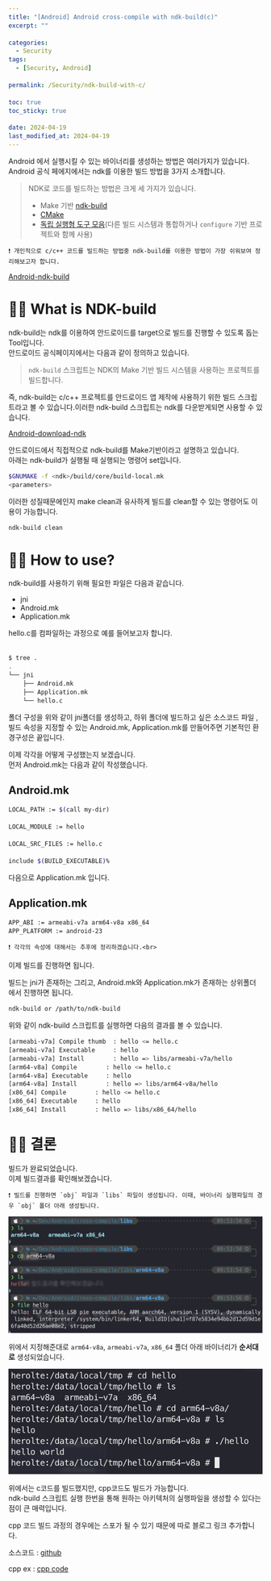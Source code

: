 ```yaml
---
title: "[Android] Android cross-compile with ndk-build(c)"
excerpt: ""

categories:
  - Security
tags:
  - [Security, Android]

permalink: /Security/ndk-build-with-c/

toc: true
toc_sticky: true

date: 2024-04-19
last_modified_at: 2024-04-19
---
```


Android 에서 실행시킬 수 있는 바이너리를 생성하는 방법은 여러가지가 있습니다.<br>
Android 공식 페에지에서는 ndk를 이용한 빌드 방법을 3가지 소개합니다.<br>

> NDK로 코드를 빌드하는 방법은 크게 세 가지가 있습니다.
> 
> - Make 기반 [ndk-build](https://developer.android.com/ndk/guides/ndk-build?hl=ko)
> - [CMake](https://developer.android.com/ndk/guides/cmake?hl=ko)
> - [독립 실행형 도구 모음](https://developer.android.com/ndk/guides/standalone_toolchain?hl=ko)(다른 빌드 시스템과 통합하거나 `configure` 기반 프로젝트와 함께 사용)

```
❗ 개인적으로 c/c++ 코드를 빌드하는 방법중 ndk-build를 이용한 방법이 가장 쉬워보여 정리해보고자 합니다.
```

[Android-ndk-build](https://developer.android.com/ndk/guides/build?hl=ko)

# ☝🏻 What is NDK-build

ndk-build는 ndk를 이용하여 안드로이드를 target으로 빌드를 진행할 수 있도록 돕는 Tool입니다.<br>
안드로이드 공식페이지에서는 다음과 같이 정의하고 있습니다.<br>

> `ndk-build` 스크립트는 NDK의 Make 기반 빌드 시스템을 사용하는 프로젝트를 빌드합니다.

즉, ndk-build는 c/c++ 프로젝트를 안드로이드 앱 제작에 사용하기 위한 빌드 스크립트라고 볼 수 있습니다.이러한 ndk-build 스크립트는 ndk를 다운받게되면 사용할 수 있습니다.<br>

[Android-download-ndk](https://developer.android.com/ndk/downloads?hl=ko)

안드로이드에서 직접적으로 ndk-build를 Make기반이라고 설명하고 있습니다.<br>
아래는 ndk-build가 실행될 때 실행되는 명령어 set입니다.<br>

```bash
$GNUMAKE -f <ndk>/build/core/build-local.mk
<parameters>
```

이러한 성질때문에인지 make clean과 유사하게 빌드를 clean할 수 있는 명령어도 이용이 가능합니다.<br>

```bash
ndk-build clean
```

# ☝🏻 How to use?
ndk-build를 사용하기 위해 필요한 파일은 다음과 같습니다.<br>

- jni
- Android.mk
- Application.mk

hello.c를 컴파일하는 과정으로 예를 들어보고자 합니다.<br><br>

```bash
$ tree .                                                                     ─╯
.
└── jni
    ├── Android.mk
    ├── Application.mk
    └── hello.c
```

폴더 구성을 위와 같이 jni폴더를 생성하고, 하위 폴더에 빌드하고 싶은 소스코드 파일 , 빌드 속성을 지정할 수 있는 Android.mk, Application.mk를 만들어주면 기본적인 환경구성은 끝입니다.<br>

이제 각각을 어떻게 구성했는지 보겠습니다.<br>
먼저 Android.mk는 다음과 같이 작성했습니다.<br>

## Android.mk

```bash
LOCAL_PATH := $(call my-dir)

LOCAL_MODULE := hello

LOCAL_SRC_FILES := hello.c

include $(BUILD_EXECUTABLE)%
```

다음으로 Application.mk 입니다.<br>

## Application.mk

```bash
APP_ABI := armeabi-v7a arm64-v8a x86_64
APP_PLATFORM := android-23
```

```
❗ 각각의 속성에 대해서는 추후에 정리하겠습니다.<br>
```

이제 빌드를 진행하면 됩니다.<br>

빌드는 jni가 존재하는 그리고, Android.mk와 Application.mk가 존재하는 상위폴더에서 진행하면 됩니다.<br>

```bash
ndk-build or /path/to/ndk-build
```

위와 같이 ndk-build 스크립트를 실행하면 다음의 결과를 볼 수 있습니다.<br>

```bash
[armeabi-v7a] Compile thumb  : hello <= hello.c
[armeabi-v7a] Executable     : hello
[armeabi-v7a] Install        : hello => libs/armeabi-v7a/hello
[arm64-v8a] Compile        : hello <= hello.c
[arm64-v8a] Executable     : hello
[arm64-v8a] Install        : hello => libs/arm64-v8a/hello
[x86_64] Compile        : hello <= hello.c
[x86_64] Executable     : hello
[x86_64] Install        : hello => libs/x86_64/hello
```

# ☝🏻 결론

빌드가 완료되었습니다.<br>
이제 빌드결과를 확인해보겠습니다.

```
❗ 빌드를 진행하면 `obj` 파일과 `libs` 파일이 생성됩니다. 이때, 바이너리 실행파일의 경우 `obj` 폴더 아래 생성됩니다.
```

<img src="/assets/images/file-android.png" >

위에서 지정해준대로 `arm64-v8a`, `armeabi-v7a`, `x86_64` 폴더 아래 바이너리가 **순서대로** 생성되었습니다.

<img src="/assets/images/exec.png">

위에서는 c코드를 빌드했지만, cpp코드도 빌드가 가능합니다. <br>
ndk-build 스크립트 실행 한번을 통해 원하는 아키텍처의 실행파일을 생성할 수 있다는 점이 큰 매력입니다.<br>

cpp 코드 빌드 과정의 경우에는 스포가 될 수 있기 때문에 따로 블로그 링크 추가합니다.

소스코드 : [github](https://github.com/ParkHoHo/Android-Study/tree/main/compile-set)
<br>

cpp ex : [cpp code](https://parkhoho.github.io/Security/ndk-build-with-cpp/)